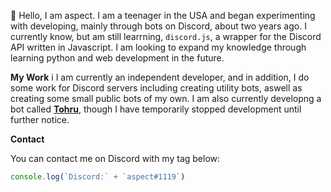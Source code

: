 👋 Hello, I am aspect. I am a teenager in the USA and began experimenting with developing, mainly through bots on Discord, about two years ago. I currently know, but am still learrning, `discord.js`, a wrapper for the Discord API written in Javascript. I am looking to expand my knowledge through learning python and web development in the future.

**My Work**
i
I am currently an independent developer, and in addition, I do some work for Discord servers including creating utility bots, aswell as creating some small public bots of my own. I am also currently developng a bot called [**Tohru**](https://discord.gg/KsMrgY68Qh), though I have temporarily stopped development until further notice.

**Contact**

You can contact me on Discord with my tag below:
```js
console.log(`Discord:` + `aspect#1119`)
```
